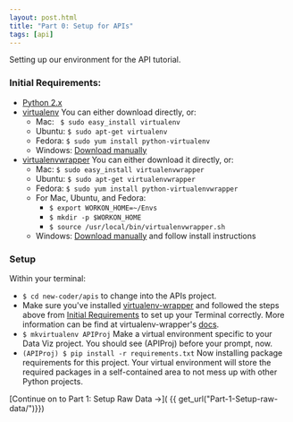 ```yaml
---
layout: post.html
title: "Part 0: Setup for APIs"
tags: [api]
---
```


Setting up our environment for the API tutorial.

### Initial Requirements:
* [Python 2.x](http://www.python.org/download/releases/2.7.3/)
* [virtualenv](http://pypi.python.org/pypi/virtualenv) You can either download directly, or:
	* Mac: ` $ sudo easy_install virtualenv`
	* Ubuntu: `$ sudo apt-get virtualenv`
	* Fedora: `$ sudo yum install python-virtualenv`
	* Windows: [Download manually](http://pypi.python.org/pypi/virtualenv)
* [virtualenvwrapper](http://pypi.python.org/pypi/virtualenvwrapper) You can either download it directly, or:
	* Mac: `$ sudo easy_install virtualenvwrapper`
	* Ubuntu: `$ sudo apt-get virtualenvwrapper`
	* Fedora: `$ sudo yum install python-virtualenvwrapper`
	* For Mac, Ubuntu, and Fedora:
		* `$ export WORKON_HOME=~/Envs`
		* `$ mkdir -p $WORKON_HOME`
		* `$ source /usr/local/bin/virtualenvwrapper.sh`
	* Windows: [Download manually](http://pypi.python.org/pypi/virtualenvwrapper) and follow install instructions

### Setup
Within your terminal:

* `$ cd new-coder/apis` to change into the APIs project.
* Make sure you've installed [virtualenv-wrapper](http://pypi.python.org/pypi/virtualenvwrapper) and followed the steps above from [Initial Requirements](#initial-requirements) to set up your Terminal correctly.  More information can be find at virtualenv-wrapper's [docs](http://virtualenvwrapper.readthedocs.org/en/latest/).
* `$ mkvirtualenv APIProj` Make a virtual environment specific to your Data Viz project. You should see (APIProj) before your prompt, now.
* `(APIProj) $ pip install -r requirements.txt` Now installing package requirements for this project. Your virtual environment will store the required packages in a self-contained area to not mess up with other Python projects.

[Continue on to Part 1: Setup Raw Data &rarr;]( {{ get_url("Part-1-Setup-raw-data/")}})